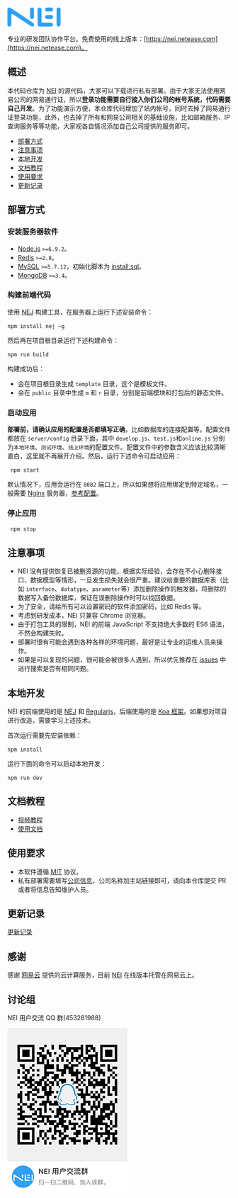 ![NEI](/docs/logo.png)

专业的研发团队协作平台。免费使用的线上版本：[https://nei.netease.com](https://nei.netease.com)。

## 概述

本代码仓库为 [NEI](https://nei.netease.com) 的源代码，大家可以下载进行私有部署。由于大家无法使用网易公司的网易通行证，所以**登录功能需要自行接入你们公司的帐号系统，代码需要自己开发**。为了功能演示方便，本仓库代码增加了站内帐号，同时去掉了网易通行证登录功能，此外，也去掉了所有和网易公司相关的基础设施，比如邮箱服务、IP 查询服务等等功能，大家视各自情况添加自己公司提供的服务即可。

- [部署方式](#部署方式)
- [注意事项](#注意事项)
- [本地开发](#本地开发)
- [文档教程](#文档教程)
- [使用要求](#使用要求)
- [更新记录](#更新记录)

## 部署方式
### 安装服务器软件

- [Node.js](https://nodejs.org/en/) `>=6.9.2`。
- [Redis](https://redis.io/) `>=2.8`。
- [MySQL](https://www.mysql.com/) `>=5.7.12`，初始化脚本为 [install.sql](./docs/install.sql)。
- [MongoDB](https://www.mongodb.com/) `>=3.4`。

### 构建前端代码
使用 [NEJ](https://github.com/genify/toolkit2) 构建工具，在服务器上运行下述安装命令：

```shell
npm install nej –g
```

然后再在项目根目录运行下述构建命令：

```shell
npm run build
```

构建成功后：
- 会在项目根目录生成 `template` 目录，这个是模板文件。
- 会在 `public` 目录中生成 `m` 和 `r` 目录，分别是前端模块和打包后的静态文件。

### 启动应用
**部署前，请确认应用的配置是否都填写正确**，比如数据库的连接配置等。配置文件都放在 `server/config` 目录下面，其中 `develop.js`、`test.js`和`online.js` 分别为`本地环境`、`测试环境`、`线上环境`的配置文件。配置文件中的参数含义应该比较清晰直白，这里就不再展开介绍。然后，运行下述命令可启动应用：

```shell
 npm start
```

默认情况下，应用会运行在 `8082` 端口上，所以如果想将应用绑定到特定域名，一般需要 [Nginx](https://www.nginx.com/) 服务器，[参考配置](./docs/sample.nginx.conf)。

### 停止应用
```shell
 npm stop
```

## 注意事项
- NEI 没有提供恢复已被删资源的功能，根据实际经验，会存在不小心删除接口、数据模型等情形，一旦发生损失就会很严重。建议给重要的数据库表（比如 `interface`、`datatype`、`parameter`等）添加删除操作的触发器，将删除的数据写入备份数据库，保证在误删除操作时可以找回数据。
- 为了安全，请给所有可以设置密码的软件添加密码，比如 Redis 等。
- 考虑到研发成本，NEI 只兼容 Chrome 浏览器。
- 由于打包工具的限制，NEI 的前端 JavaScript 不支持绝大多数的 ES6 语法，不然会构建失败。
- 部署时很有可能会遇到各种各样的环境问题，最好是让专业的运维人员来操作。
- 如果是可以复现的问题，很可能会被很多人遇到，所以优先推荐在 [issues](https://github.com/x-orpheus/nei/issues) 中进行搜索是否有相同问题。

## 本地开发
NEI 的前端使用的是 [NEJ](https://github.com/genify/nej) 和 [Regularjs](https://github.com/regularjs/regular)，后端使用的是 [Koa 框架](https://koajs.com/)。如果想对项目进行改造，需要学习上述技术。

首次运行需要先安装依赖：

```shell
npm install
```

运行下面的命令可以启动本地开发：

```shell
npm run dev
```

## 文档教程
- [视频教程](https://nei.netease.com/tutorial)
- [使用文档](https://github.com/x-orpheus/nei-toolkit/blob/master/doc/NEI基本概念介绍.md)

## 使用要求
- 本软件遵循 [MIT](./LICENSE) 协议。
- 私有部署需要填写[公司信息](./COMPANY.md)，公司名称加主站链接即可，请向本仓库提交 PR 或者将信息告知维护人员。

## 更新记录
[更新记录](./CHANGELOG)

## 感谢
感谢 [网易云](http://www.163yun.com/) 提供的云计算服务，目前 [NEI](https://nei.netease.com) 在线版本托管在网易云上。

## 讨论组
NEI 用户交流 QQ 群(453281988)

![QQ 群](./docs/nei_qq.jpeg)
